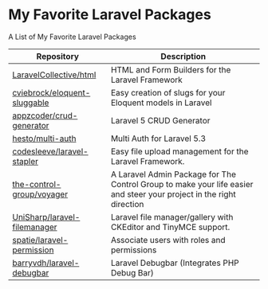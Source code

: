 # My Favorite Laravel Packages

A List of My Favorite Laravel Packages


| Repository | Description |
|------------|-------------|
| [LaravelCollective/html](https://github.com/LaravelCollective/html) | HTML and Form Builders for the Laravel Framework |
| [cviebrock/eloquent-sluggable](https://github.com/cviebrock/eloquent-sluggable) |  Easy creation of slugs for your Eloquent models in Laravel |
| [appzcoder/crud-generator](https://github.com/appzcoder/crud-generator) | Laravel 5 CRUD Generator |
| [hesto/multi-auth](https://github.com/hesto/multi-auth) |  Multi Auth for Laravel 5.3 |
| [codesleeve/laravel-stapler](https://github.com/codesleeve/laravel-stapler) | Easy file upload management for the Laravel Framework. |
| [the-control-group/voyager](https://github.com/the-control-group/voyager) | A Laravel Admin Package for The Control Group to make your life easier and steer your project in the right direction |
| [UniSharp/laravel-filemanager](https://github.com/UniSharp/laravel-filemanager) | Laravel file manager/gallery with CKEditor and TinyMCE support. |
| [spatie/laravel-permission](https://github.com/spatie/laravel-permission) | Associate users with roles and permissions |
| [barryvdh/laravel-debugbar](https://github.com/barryvdh/laravel-debugbar) | Laravel Debugbar (Integrates PHP Debug Bar) |
